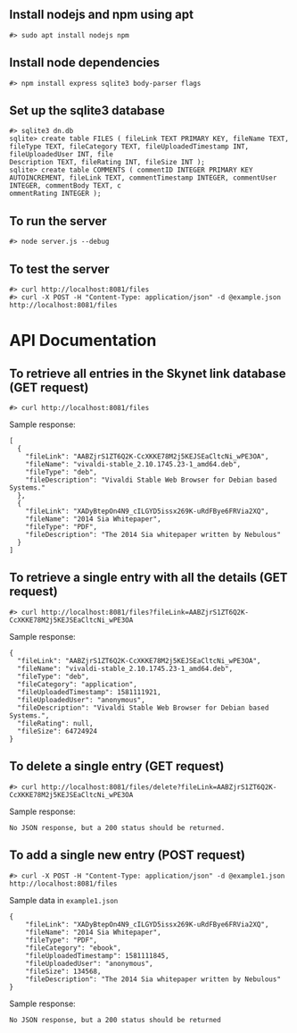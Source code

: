 ## Install nodejs and npm using apt
```
#> sudo apt install nodejs npm
```

## Install node dependencies
```
#> npm install express sqlite3 body-parser flags
```

## Set up the sqlite3 database
```
#> sqlite3 dn.db
sqlite> create table FILES ( fileLink TEXT PRIMARY KEY, fileName TEXT, fileType TEXT, fileCategory TEXT, fileUploadedTimestamp INT, fileUploadedUser INT, file
Description TEXT, fileRating INT, fileSize INT );
sqlite> create table COMMENTS ( commentID INTEGER PRIMARY KEY AUTOINCREMENT, fileLink TEXT, commentTimestamp INTEGER, commentUser INTEGER, commentBody TEXT, c
ommentRating INTEGER );
```

## To run the server
```
#> node server.js --debug
```

## To test the server
```
#> curl http://localhost:8081/files
#> curl -X POST -H "Content-Type: application/json" -d @example.json http://localhost:8081/files
```

# API Documentation
## To retrieve all entries in the Skynet link database (GET request)
```
#> curl http://localhost:8081/files
```
Sample response:
```
[
  {
    "fileLink": "AABZjrS1ZT6Q2K-CcXKKE78M2j5KEJSEaCltcNi_wPE3OA",
    "fileName": "vivaldi-stable_2.10.1745.23-1_amd64.deb",
    "fileType": "deb",
    "fileDescription": "Vivaldi Stable Web Browser for Debian based Systems."
  },
  {
    "fileLink": "XADyBtepOn4N9_cILGYD5issx269K-uRdFBye6FRVia2XQ",
    "fileName": "2014 Sia Whitepaper",
    "fileType": "PDF",
    "fileDescription": "The 2014 Sia whitepaper written by Nebulous"
  }
]
```

## To retrieve a single entry with all the details (GET request)
```
#> curl http://localhost:8081/files?fileLink=AABZjrS1ZT6Q2K-CcXKKE78M2j5KEJSEaCltcNi_wPE3OA
```
Sample response:
```
{
  "fileLink": "AABZjrS1ZT6Q2K-CcXKKE78M2j5KEJSEaCltcNi_wPE3OA",
  "fileName": "vivaldi-stable_2.10.1745.23-1_amd64.deb",
  "fileType": "deb",
  "fileCategory": "application",
  "fileUploadedTimestamp": 1581111921,
  "fileUploadedUser": "anonymous",
  "fileDescription": "Vivaldi Stable Web Browser for Debian based Systems.",
  "fileRating": null,
  "fileSize": 64724924
}
```

## To delete a single entry (GET request)
```
#> curl http://localhost:8081/files/delete?fileLink=AABZjrS1ZT6Q2K-CcXKKE78M2j5KEJSEaCltcNi_wPE3OA
```
Sample response:
```
No JSON response, but a 200 status should be returned.
```

## To add a single new entry (POST request)
```
#> curl -X POST -H "Content-Type: application/json" -d @example1.json http://localhost:8081/files
```
Sample data in `example1.json`
```
{
    "fileLink": "XADyBtepOn4N9_cILGYD5issx269K-uRdFBye6FRVia2XQ",
    "fileName": "2014 Sia Whitepaper",
    "fileType": "PDF",
    "fileCategory": "ebook",
    "fileUploadedTimestamp": 1581111845,
    "fileUploadedUser": "anonymous",
    "fileSize": 134568,
    "fileDescription": "The 2014 Sia whitepaper written by Nebulous"
}
```
Sample response:
```
No JSON response, but a 200 status should be returned
```
